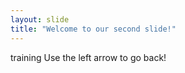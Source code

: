 ```yaml
---
layout: slide
title: "Welcome to our second slide!"
---
```

training
Use the left arrow to go back!
